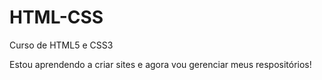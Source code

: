 # HTML-CSS
 Curso de HTML5 e CSS3

Estou aprendendo a criar sites e agora vou gerenciar meus respositórios!

